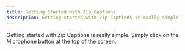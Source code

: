 ```yaml
---
title: Getting Started with Zip Captions
description: Getting started with Zip Captions is really simple
---
```


Getting started with Zip Captions is really simple. Simply click on the Microphone button at the top of the screen.
